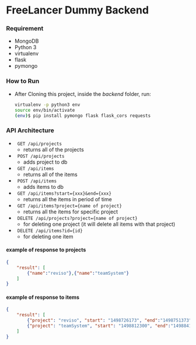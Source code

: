 # FreeLancer Dummy Backend

### Requirement
- MongoDB
- Python 3
- virtualenv
- flask
- pymongo

### How to Run

- After Cloning this project, inside the *backend* folder, run:

    ``` bash
    virtualenv -p python3 env
    source env/bin/activate
    (env)$ pip install pymongo flask flask_cors requests
    ```

### API Architecture

- ``` GET /api/projects```
    - returns all of the projects
- ``` POST /api/projects```
    - adds project to db
- ``` GET /api/items```
    - returns all of the items
- ``` POST /api/items```
    - adds items to db
- ``` GET /api/items?start={xxx}&end={xxx}```
    - returns all the items in period of time
- ``` GET /api/items?project={name of project}```
    - returns all the items for specific project
- ``` DELETE /api/projects?project={name of project}```
    - for deleting one project (it will delete all items with that project)
- ``` DELETE /api/items?id={id}```
    - for deleting one item

#### example of response to projects
```json
{
    "result": [
        {"name":"reviso"},{"name":"teamSystem"}
    ]
}
```

#### example of response to items
```json
{
    "result": [
        {"project": "reviso", "start": "1498726173", "end":"1498751373"},
        {"project": "teamSystem", "start": "1498812300", "end":"1498841100"}
    ]
}
```

